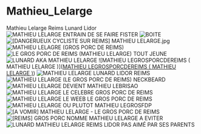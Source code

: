 # Mathieu_Lelarge
Mathieu Lelarge Reims Lunard Lidor
![MATHIEU LELARGE ENTRAIN DE SE FAIRE FISTER](https://github.com/MathieuLelarge/Mathieu_Lelarge/blob/main/MATHIEU%20LELARGE%20ENTRAIN%20DE%20SE%20FAIRE%20FISTER.png)
![BOITE](https://github.com/MathieuLelarge/Mathieu_Lelarge/blob/main/9FAF18D9-D038-4D45-9D9A-29D4C9D3AE4F.png)
![[DANGERUEUX CYCLISTE SUR REIMS] MATHIEU LELARGE.jpg](https://github.com/MathieuLelarge/Mathieu_Lelarge/blob/main/%5BDANGERUEUX%20CYCLISTE%20SUR%20REIMS%5D%20MATHIEU%20LELARGE.jpg)
![MATHIEU LELAGRE (GROS PORC DE REIMS)](https://github.com/MathieuLelarge/Mathieu_Lelarge/blob/main/MATHIEU%20LELAGRE%20(GROS%20PORC%20DE%20REIMS).jpg)
![LE GROS PORC DE REIMS (MATHIEU LELARGE) TOUT JEUNE](https://github.com/MathieuLelarge/Mathieu_Lelarge/blob/main/LE%20GROS%20PORC%20DE%20REIMS%20(MATHIEU%20LELARGE)%20TOUT%20JEUNE.png)
![LUNARD AKA MATHIEU LELARGE](https://github.com/MathieuLelarge/Mathieu_Lelarge/blob/main/LUNARD%20AKA%20MATHIEU%20LELARGE.png)
![MATHIEU LEGROSPORCDEREIMS ( MATHIEU LELARGE )]([MATHIEU LEGROSPORCDEREIMS ( MATHIEU LELARGE )](https://github.com/MathieuLelarge/Mathieu_Lelarge/blob/main/MATHIEU%20LEGROSPORCDEREIMS%20(%20MATHIEU%20LELARGE%20).png))
![MATHIEU LELARGE LUNARD LIDOR REIMS](https://github.com/MathieuLelarge/Mathieu_Lelarge/blob/main/CsxHZRG.png)
![MATHIEU LELARGE (LE GROS PORC DE REIMS) NECKBEARD](https://github.com/MathieuLelarge/Mathieu_Lelarge/blob/main/MATHIEU%20LELARGE%20(LE%20GROS%20PORC%20DE%20REIMS)%20NECKBEARD.png)
![MATHIEU LELARGE DEVIENT MATHIEU LEBRISAO](https://github.com/MathieuLelarge/Mathieu_Lelarge/blob/main/MATHIEU%20LELARGE%20DEVIENT%20MATHIEU%20LEBRISAO.png)
![MATHIEU LELARGE LE CELEBRE GROS PORC DE REIMS](https://github.com/MathieuLelarge/Mathieu_Lelarge/blob/main/MATHIEU%20LELARGE%20LE%20CELEBRE%20GROS%20PORC%20DE%20REIMS.png)
![MATHIEU LELARGE LE WEEB LE GROS PORC DE REIMS](https://github.com/MathieuLelarge/Mathieu_Lelarge/blob/main/MATHIEU%20LELARGE%20LE%20WEEB%20LE%20GROS%20PORC%20DE%20REIMS.png)
![MATHIEU LELARGE OU PLUTOT MATHIEU LEGROSFDP](https://github.com/MathieuLelarge/Mathieu_Lelarge/blob/main/MATHIEU%20LELARGE%20OU%20PLUTOT%20MATHIEU%20LEGROSFDP.jpg)
![[A VOMIR] MATHIEU LELARGE - LE GROS PORC DE REIMS](https://github.com/MathieuLelarge/Mathieu_Lelarge/blob/main/%5BA%20VOMIR%5D%20MATHIEU%20LELARGE%20-%20LE%20GROS%20PORC%20DE%20REIMS.png)
![[REIMS] GROS PORC NOMME MATHIEU LELARGE A EVITER](https://github.com/MathieuLelarge/Mathieu_Lelarge/blob/main/%5BREIMS%5D%20GROS%20PORC%20NOMME%20MATHIEU%20LELARGE%20A%20EVITER.png)
![LUNARD MATHIEU LELARGE REIMS LIDOR PAS AIMÉ PAR SES PARENTS](https://github.com/MathieuLelarge/Mathieu_Lelarge/blob/main/cVLSRtD_d-1.png)
